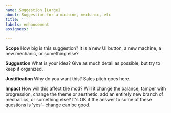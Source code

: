 ```yaml
---
name: Suggestion [Large]
about: Suggestion for a machine, mechanic, etc
title: ''
labels: enhancement
assignees: ''

---
```


**Scope**
How big is this suggestion? It is a new UI button, a new machine, a new mechanic, or something else?

**Suggestion**
What is your idea? Give as much detail as possible, but try to keep it organized.

**Justification**
Why do you want this? Sales pitch goes here.

**Impact**
How will this affect the mod? Will it change the balance, tamper with progression, change the theme or aesthetic, add an entirely new branch of mechanics, or something else? It's OK if the answer to some of these questions is 'yes'- change can be good.

